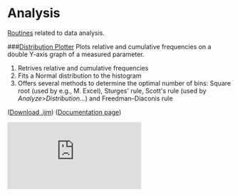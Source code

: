 # Analysis

[Routines](../README.md#scripts) related to data analysis.

###[Distribution Plotter](./Distribution_Plotter.ijm)
   Plots relative and cumulative frequencies on a double Y-axis graph of a measured parameter.

  1. Retrives relative and cumulative frequencies
  2. Fits a Normal distribution to the histogram
  3. Offers several methods to determine the optimal number of bins: Square root (used by
     e.g., M. Excel), Sturges' rule, Scott's rule (used by _Analyze>Distribution..._) and
     Freedman–Diaconis rule

   ([Download .ijm](./Distribution_Plotter.ijm?raw=true))
   ([Documentation page][DP page])

   [![][DP image]][DP page]


[DP page]: http://imagejdocu.tudor.lu/doku.php?id=macro:distribution_plotter
[DP image]: http://imagejdocu.tudor.lu/lib/exe/fetch.php?cache=&media=macro:distplotterprompt2.png

